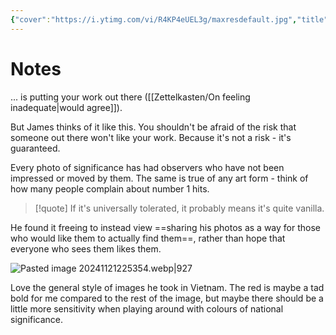 ```yaml
---
{"cover":"https://i.ytimg.com/vi/R4KP4eUEL3g/maxresdefault.jpg","title":"The hardest thing about being a photographer.","channel":"[[James Popsys]]","published":"2024-11-21","source":"https://www.youtube.com/watch?v=R4KP4eUEL3g","watched":true,"reviewed":"2024-11-22","dg-publish":true,"tags":["youtube","videos","photography"],"gallery":true,"dg-note-icon":5,"permalink":"/Clippings/The hardest thing about being a photographer/","dgPassFrontmatter":true,"noteIcon":5,"created":"2024-11-21T22:53:04.227+09:00"}
---
```


# Notes
... is putting your work out there ([[Zettelkasten/On feeling inadequate\|would agree]]).

But James thinks of it like this. You shouldn't be afraid of the risk that someone out there won't like your work.
Because it's not a risk - it's guaranteed.

Every photo of significance has had observers who have not been impressed or moved by them. The same is true of any art form - think of how many people complain about number 1 hits.

>[!quote] If it's universally tolerated, it probably means it's quite vanilla.

He found it freeing to instead view ==sharing his photos as a way for those who would like them to actually find them==, rather than hope that everyone who sees them likes them.

![Pasted image 20241121225354.webp|927](/img/user/Images/Pasted%20image%2020241121225354.webp)

Love the general style of images he took in Vietnam. The red is maybe a tad bold for me compared to the rest of the image, but maybe there should be a little more sensitivity when playing around with colours of national significance.